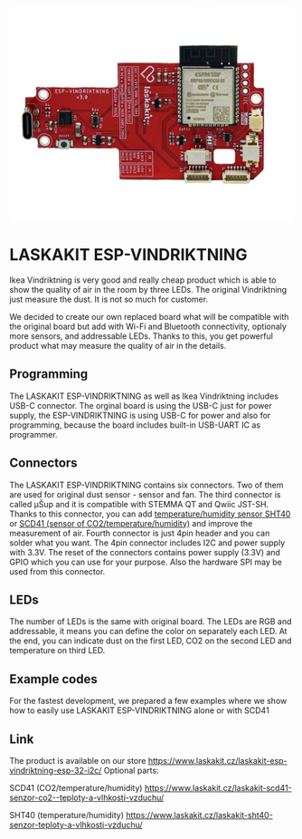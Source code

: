 ![LASKAKIT ESP-VINDRIKTNING](https://github.com/LaskaKit/ESP-Vindriktning/blob/main/img/01.jpg)
# LASKAKIT ESP-VINDRIKTNING

Ikea Vindriktning is very good and really cheap product which is able to show the quality of air in the room by three LEDs. The original Vindriktning just measure the dust. 
It is not so much for customer. 

We decided to create our own replaced board what will be compatible with the original board but add with Wi-Fi and Bluetooth connectivity, optionaly more sensors, and addressable LEDs. Thanks to this, you get powerful product what may measure the quality of air in the details. 

## Programming
The LASKAKIT ESP-VINDRIKTNING as well as Ikea Vindriktning includes USB-C connector. The orginal board is using the USB-C just for power supply, the ESP-VINDRIKTNING is using USB-C for power and also for programming, because the board includes built-in USB-UART IC as programmer. 

## Connectors
The LASKAKIT ESP-VINDRIKTNING contains six connectors. Two of them are used for original dust sensor - sensor and fan. The third connector is called μŠup and it is compatible with STEMMA QT and Qwiic JST-SH. Thanks to this connector, you can add [temperature/humidity sensor SHT40](https://www.laskakit.cz/laskakit-sht40-senzor-teploty-a-vlhkosti-vzduchu/) or [SCD41 (sensor of CO2/temperature/humidity)](https://www.laskakit.cz/laskakit-scd41-senzor-co2--teploty-a-vlhkosti-vzduchu/) and improve the measurement of air. 
Fourth connector is just 4pin header and you can solder what you want. The 4pin connector includes I2C and power supply with 3.3V. 
The reset of the connectors contains power supply (3.3V) and GPIO which you can use for your purpose. Also the hardware SPI may be used from this connector. 

## LEDs
The number of LEDs is the same with original board. The LEDs are RGB and addressable, it means you can define the color on separately each LED. At the end, you can indicate dust on the first LED, CO2 on the second LED and temperature on third LED. 

## Example codes 
For the fastest development, we prepared a few examples where we show how to easily use LASKAKIT ESP-VINDRIKTNING alone or with SCD41

## Link
The product is available on our store https://www.laskakit.cz/laskakit-esp-vindriktning-esp-32-i2c/
Optional parts: 

SCD41 (CO2/temperature/humidity) https://www.laskakit.cz/laskakit-scd41-senzor-co2--teploty-a-vlhkosti-vzduchu/

SHT40 (temperature/humidity) https://www.laskakit.cz/laskakit-sht40-senzor-teploty-a-vlhkosti-vzduchu/

